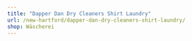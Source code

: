 ```yaml
---
title: "Dapper Dan Dry Cleaners Shirt Laundry"
url: /new-hartford/dapper-dan-dry-cleaners-shirt-laundry/
shop: Wäscherei
---
```

